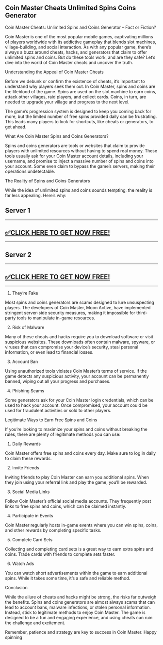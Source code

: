 ## Coin Master Cheats Unlimited Spins Coins Generator

Coin Master Cheats: Unlimited Spins and Coins Generator – Fact or Fiction?

Coin Master is one of the most popular mobile games, captivating millions of players worldwide with its addictive gameplay that blends slot machines, village-building, and social interaction. As with any popular game, there’s always a buzz around cheats, hacks, and generators that claim to offer unlimited spins and coins. But do these tools work, and are they safe? Let’s dive into the world of Coin Master cheats and uncover the truth.

Understanding the Appeal of Coin Master Cheats

Before we debunk or confirm the existence of cheats, it’s important to understand why players seek them out. In Coin Master, spins and coins are the lifeblood of the game. Spins are used on the slot machine to earn coins, attack other villages, raid players, and collect cards. Coins, in turn, are needed to upgrade your village and progress to the next level.

The game’s progression system is designed to keep you coming back for more, but the limited number of free spins provided daily can be frustrating. This leads many players to look for shortcuts, like cheats or generators, to get ahead.

What Are Coin Master Spins and Coins Generators?

Spins and coins generators are tools or websites that claim to provide players with unlimited resources without having to spend real money. These tools usually ask for your Coin Master account details, including your username, and promise to inject a massive number of spins and coins into your account. Some even claim to bypass the game’s servers, making their operations undetectable.

The Reality of Spins and Coins Generators

While the idea of unlimited spins and coins sounds tempting, the reality is far less appealing. Here’s why:


## Server 1

--------------------------------------------
## [✅CLICK HERE TO GET NOW FREE!](https://besteventtoday.com/c/spin/)

--------------------------------------------

## Server 2

--------------------------------------------
## [✅CLICK HERE TO GET NOW FREE!](https://besteventtoday.com/coin-spin/)

--------------------------------------------

1. They’re Fake

Most spins and coins generators are scams designed to lure unsuspecting players. The developers of Coin Master, Moon Active, have implemented stringent server-side security measures, making it impossible for third-party tools to manipulate in-game resources.

2. Risk of Malware

Many of these cheats and hacks require you to download software or visit suspicious websites. These downloads often contain malware, spyware, or viruses that can compromise your device’s security, steal personal information, or even lead to financial losses.

3. Account Ban

Using unauthorized tools violates Coin Master’s terms of service. If the game detects any suspicious activity, your account can be permanently banned, wiping out all your progress and purchases.

4. Phishing Scams

Some generators ask for your Coin Master login credentials, which can be used to hack your account. Once compromised, your account could be used for fraudulent activities or sold to other players.

Legitimate Ways to Earn Free Spins and Coins

If you’re looking to maximize your spins and coins without breaking the rules, there are plenty of legitimate methods you can use:

1. Daily Rewards

Coin Master offers free spins and coins every day. Make sure to log in daily to claim these rewards.

2. Invite Friends

Inviting friends to play Coin Master can earn you additional spins. When they join using your referral link and play the game, you’ll be rewarded.

3. Social Media Links

Follow Coin Master’s official social media accounts. They frequently post links to free spins and coins, which can be claimed instantly.

4. Participate in Events

Coin Master regularly hosts in-game events where you can win spins, coins, and other rewards by completing specific tasks.

5. Complete Card Sets

Collecting and completing card sets is a great way to earn extra spins and coins. Trade cards with friends to complete sets faster.

6. Watch Ads

You can watch short advertisements within the game to earn additional spins. While it takes some time, it’s a safe and reliable method.

Conclusion

While the allure of cheats and hacks might be strong, the risks far outweigh the benefits. Spins and coins generators are almost always scams that can lead to account bans, malware infections, or stolen personal information. Instead, stick to legitimate methods to enjoy Coin Master. The game is designed to be a fun and engaging experience, and using cheats can ruin the challenge and excitement.

Remember, patience and strategy are key to success in Coin Master. Happy spinning
